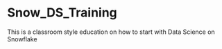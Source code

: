 # Snow_DS_Training
This is a classroom style education on how to start with Data Science on Snowflake
